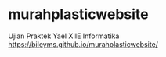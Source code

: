 # murahplasticwebsite
Ujian Praktek Yael XIIE Informatika
https://bileyms.github.io/murahplasticwebsite/
